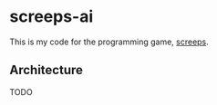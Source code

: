 # screeps-ai

This is my code for the programming game, [screeps](http://www.screeps.com).

## Architecture

TODO

